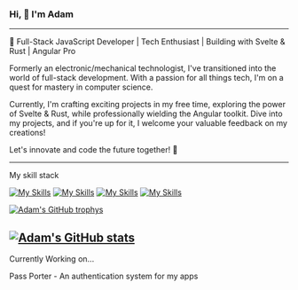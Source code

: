 ### Hi, 👋 I'm Adam

---

🚀 Full-Stack JavaScript Developer | Tech Enthusiast | Building with Svelte & Rust | Angular Pro

Formerly an electronic/mechanical technologist, I've transitioned into the world of full-stack development. With a passion for all things tech, I'm on a quest for mastery in computer science.

Currently, I'm crafting exciting projects in my free time, exploring the power of Svelte & Rust, while professionally wielding the Angular toolkit. Dive into my projects, and if you're up for it, I welcome your valuable feedback on my creations!

Let's innovate and code the future together! 🌟

---

My skill stack

[![My Skills](https://skillicons.dev/icons?i=js,html,css,sass)](https://skillicons.dev)
[![My Skills](https://skillicons.dev/icons?i=angular,typescript,nextjs,react,bootstrap,jquery)](https://skillicons.dev)
[![My Skills](https://skillicons.dev/icons?i=webpack,github,git,jest)](https://skillicons.dev)
[![My Skills](https://skillicons.dev/icons?i=arduino,cpp,scala,rust)](https://skillicons.dev)

[![Adam's GitHub trophys](https://github-profile-trophy.vercel.app/?username=am1macdonald&theme=tokyonight)](https://github.com/am1macdonald/github-readme-stats)

[![Adam's GitHub stats](https://github-readme-stats.vercel.app/api?username=am1macdonald)](https://github.com/am1macdonald/github-readme-stats)
---

Currently Working on...

Pass Porter - An authentication system for my apps

